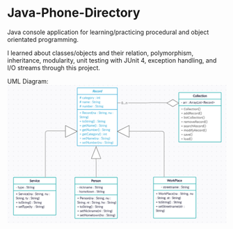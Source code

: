 # Java-Phone-Directory
 Java console application for learning/practicing procedural and object orientated programming.


I learned about classes/objects and their relation, polymorphism, inheritance, modularity, unit testing with JUnit 4, exception handling, and I/O streams through this project.


UML Diagram:
![](images/UML.png)
